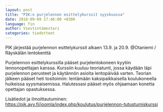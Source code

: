 ```yaml
---
layout: post
title: "PIK:n purjelennon esittelykurssit syyskuussa"
date: 2018-09-09 17:46:00 +0300
language: fin
author: Viestintämestari
categories: tiedotteet
---
```

PIK järjestää purjelennon esittelykurssit alkaen 13.9. ja 20.9. @Otaniemi / Räyskälän lentokenttä

Purjelennon esittelykurssilla pääset purjelentokoneen kyytiin lennonopettajan kanssa. Kurssiin kuuluu teoriatunti, jossa käydään läpi purjelennon perusteet ja käytännön asioita lentopäivää varten. Teorian jälkeen pääset heti tositoimiin: lentämään kaksipaikkaisella koulukoneella huikeissa syysmaisemissa. Halutessasi pääset myös ohjaamaan konetta opettajan opastuksessa.

Lisätiedot ja ilmoittautuminen: <https://pik.ayy.fi/joomla/index.php/koulutus/purjelennon-tutustumiskurssi>